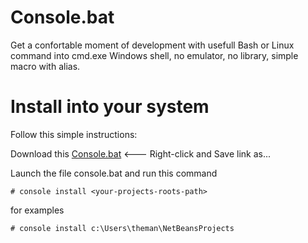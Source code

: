 # Console.bat 

Get a confortable moment of development with usefull Bash or Linux command into cmd.exe Windows shell, no emulator, no library, simple macro with alias.

# Install into your system

Follow this simple instructions:

Download this [Console.bat](https://raw.githubusercontent.com/Javanile/Console.bat/master/console.bat) <--- Right-click and Save link as...

Launch the file console.bat and run this command

```
# console install <your-projects-roots-path>
```

for examples

```
# console install c:\Users\theman\NetBeansProjects
```

